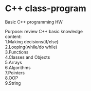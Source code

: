 # C++ class-program
Basic C++ programming HW

Purpose: review C++ basic knowledge  
content:  
1.Making decisions(if/else)  
2.Looping(while/do while)  
3.Functions  
4.Classes and Objects  
5.Arrays  
6.Algorithms  
7.Pointers  
8.OOP  
9.String  
